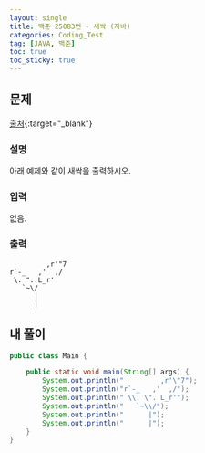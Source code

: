 ```yaml
---
layout: single
title: 백준 25083번 - 새싹 (자바)
categories: Coding_Test
tag: [JAVA, 백준]
toc: true
toc_sticky: true
---
```


## 문제
[출처](https://www.acmicpc.net/problem/25083){:target="_blank"}
### 설명
아래 예제와 같이 새싹을 출력하시오.

### 입력
없음.

### 출력
```
         ,r'"7
r`-_   ,'  ,/
 \. ". L_r'
   `~\/
      |
      |
```

## 내 풀이
```java
public class Main {

	public static void main(String[] args) {
		System.out.println("         ,r'\"7");
		System.out.println("r`-_   ,'  ,/");
		System.out.println(" \\. \". L_r'");
		System.out.println("   `~\\/");
		System.out.println("      |");
		System.out.println("      |");
	}
}
```